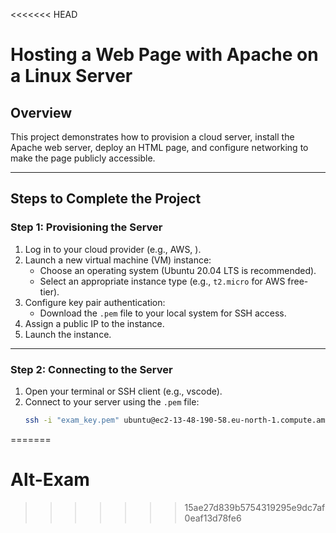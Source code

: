 <<<<<<< HEAD
# **Hosting a Web Page with Apache on a Linux Server**

## **Overview**
This project demonstrates how to provision a cloud server, install the Apache web server, deploy an HTML page, and configure networking to make the page publicly accessible.

---

## **Steps to Complete the Project**

### **Step 1: Provisioning the Server**
1. Log in to your cloud provider (e.g., AWS, ).
2. Launch a new virtual machine (VM) instance:
   - Choose an operating system (Ubuntu 20.04 LTS is recommended).
   - Select an appropriate instance type (e.g., `t2.micro` for AWS free-tier).
3. Configure key pair authentication:
   - Download the `.pem` file to your local system for SSH access.
4. Assign a public IP to the instance.
5. Launch the instance.

---

### **Step 2: Connecting to the Server**
1. Open your terminal or SSH client (e.g., vscode).
2. Connect to your server using the `.pem` file:
   ```bash
   ssh -i "exam_key.pem" ubuntu@ec2-13-48-190-58.eu-north-1.compute.amazonaws.com
=======
# Alt-Exam
>>>>>>> 15ae27d839b5754319295e9dc7af0eaf13d78fe6
